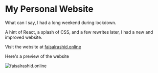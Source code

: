 # My Personal Website

What can I say, I had a long weekend during lockdown.

A hint of React, a splash of CSS, and a few rewrites later, I had a new and improved website.

Visit the website at [faisalrashid.online](https://www.faisalrashid.online)

Here's a preview of the website

![faisalrashid.online](https://apifr.azurewebsites.net/uploads/637241257217983881_faisalrashid.gif "faisalrashid.online")